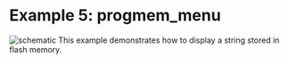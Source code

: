 Example 5: progmem_menu
==================

![schematic](https://github.com/VasilKalchev/LiquidMenu/blob/master/examples/E_progmem_menu/progmem_menu.png?raw=true)
This example demonstrates how to display a string stored in flash memory.
